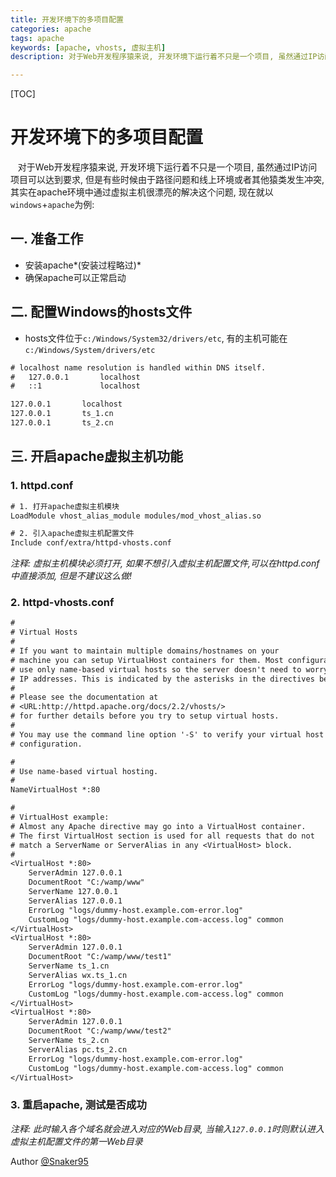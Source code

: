 ```yaml
---
title: 开发环境下的多项目配置
categories: apache
tags: apache
keywords: [apache, vhosts, 虚拟主机]
description: 对于Web开发程序猿来说, 开发环境下运行着不只是一个项目, 虽然通过IP访问项目可以达到要求, 但是有些时候由于路径问题和线上环境或者其他猿类发生冲突.

---
```


<!--more-->

[TOC]

# 开发环境下的多项目配置
&nbsp;&nbsp;&nbsp;对于Web开发程序猿来说, 开发环境下运行着不只是一个项目, 虽然通过IP访问项目可以达到要求, 但是有些时候由于路径问题和线上环境或者其他猿类发生冲突, 其实在apache环境中通过虚拟主机很漂亮的解决这个问题, 现在就以`windows`+`apache`为例:
## 一. 准备工作
* 安装apache*(安装过程略过)*
* 确保apache可以正常启动

## 二. 配置Windows的hosts文件
* hosts文件位于`c:/Windows/System32/drivers/etc`, 有的主机可能在`c:/Windows/System/drivers/etc`

```txt
# localhost name resolution is handled within DNS itself.
#	127.0.0.1       localhost
#	::1             localhost

127.0.0.1       localhost
127.0.0.1       ts_1.cn
127.0.0.1       ts_2.cn
```


## 三. 开启apache虚拟主机功能
### 1. httpd.conf
```txt
# 1. 打开apache虚拟主机模块
LoadModule vhost_alias_module modules/mod_vhost_alias.so

# 2. 引入apache虚拟主机配置文件
Include conf/extra/httpd-vhosts.conf
```
*注释: 虚拟主机模块必须打开, 如果不想引入虚拟主机配置文件,可以在httpd.conf中直接添加, 但是不建议这么做!*
### 2. httpd-vhosts.conf
```txt
#
# Virtual Hosts
#
# If you want to maintain multiple domains/hostnames on your
# machine you can setup VirtualHost containers for them. Most configurations
# use only name-based virtual hosts so the server doesn't need to worry about
# IP addresses. This is indicated by the asterisks in the directives below.
#
# Please see the documentation at
# <URL:http://httpd.apache.org/docs/2.2/vhosts/>
# for further details before you try to setup virtual hosts.
#
# You may use the command line option '-S' to verify your virtual host
# configuration.

#
# Use name-based virtual hosting.
#
NameVirtualHost *:80

#
# VirtualHost example:
# Almost any Apache directive may go into a VirtualHost container.
# The first VirtualHost section is used for all requests that do not
# match a ServerName or ServerAlias in any <VirtualHost> block.
#
<VirtualHost *:80>
    ServerAdmin 127.0.0.1
    DocumentRoot "C:/wamp/www"
    ServerName 127.0.0.1
    ServerAlias 127.0.0.1
    ErrorLog "logs/dummy-host.example.com-error.log"
    CustomLog "logs/dummy-host.example.com-access.log" common
</VirtualHost>
<VirtualHost *:80>
    ServerAdmin 127.0.0.1
    DocumentRoot "C:/wamp/www/test1"
    ServerName ts_1.cn
    ServerAlias wx.ts_1.cn
    ErrorLog "logs/dummy-host.example.com-error.log"
    CustomLog "logs/dummy-host.example.com-access.log" common
</VirtualHost>
<VirtualHost *:80>
    ServerAdmin 127.0.0.1
    DocumentRoot "C:/wamp/www/test2"
    ServerName ts_2.cn
    ServerAlias pc.ts_2.cn
    ErrorLog "logs/dummy-host.example.com-error.log"
    CustomLog "logs/dummy-host.example.com-access.log" common
</VirtualHost>
```
### 3. 重启apache, 测试是否成功 

*注释: 此时输入各个域名就会进入对应的Web目录, 当输入`127.0.0.1`时则默认进入虚拟主机配置文件的第一Web目录*


Author [@Snaker95][1]

[1]: http://www.sharedsea.com